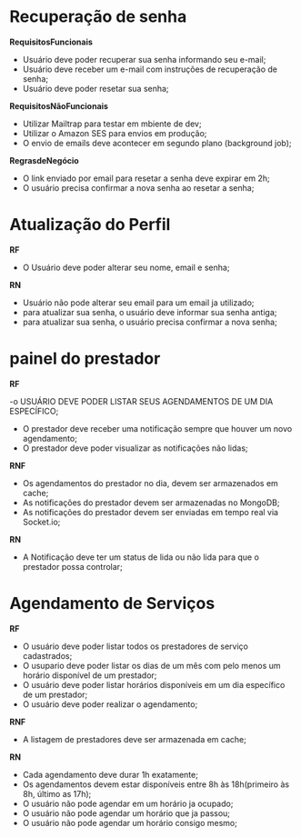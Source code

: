 # Recuperação de senha

  **RequisitosFuncionais**

  - Usuário deve poder recuperar sua senha informando seu e-mail;
  - Usuário deve receber um e-mail com instruções de recuperação de senha;
  - Usuário deve poder resetar sua senha;

  **RequisitosNãoFuncionais**

  - Utilizar Mailtrap para testar em mbiente de dev;
  - Utilizar o Amazon SES para envios em produção;
  - O envio de emails deve acontecer em segundo plano (background job);

  **RegrasdeNegócio**

  - O link enviado por email para resetar a senha deve expirar em 2h;
  - O usuário precisa confirmar a nova senha ao resetar a senha;

# Atualização do Perfil

**RF**
- O Usuário deve poder alterar seu nome, email e senha;

**RN**

- Usuário não pode alterar seu email para um email ja utilizado;
- para atualizar sua senha, o usuário deve informar sua senha antiga;
- para atualizar sua senha, o usuário precisa confirmar a nova senha;

# painel do prestador

**RF**

-o USUÁRIO DEVE PODER LISTAR SEUS AGENDAMENTOS DE UM DIA ESPECÍFICO;
- O prestador deve receber uma notificação sempre que houver um novo agendamento;
- O prestador deve poder visualizar as notificações não lidas;

**RNF**
- Os agendamentos do prestador no dia, devem ser armazenados em cache;
- As notificações do prestador devem ser armazenadas no MongoDB;
- As notificações do prestador devem ser enviadas em tempo real via Socket.io;

**RN**

- A Notificação deve ter um status de lida ou não lida para que o prestador possa controlar;

# Agendamento de Serviços

**RF**
- O usuário deve poder listar todos os prestadores de serviço cadastrados;
- O usupario deve poder listar os dias de um mês com pelo menos um horário disponível de um prestador;
- O usuário deve poder listar horários disponíveis em um dia específico de um prestador;
- O usuário deve poder realizar o agendamento;


**RNF**

- A listagem de prestadores deve ser armazenada em cache;


**RN**
- Cada agendamento deve durar 1h exatamente;
- Os agendamentos devem estar disponíveis entre 8h às 18h(primeiro às 8h, último as 17h);
- O usuário não pode agendar em um horário ja ocupado;
- O usuário não pode agendar um horário que ja passou;
- O usuário não pode agendar um horário consigo mesmo;

